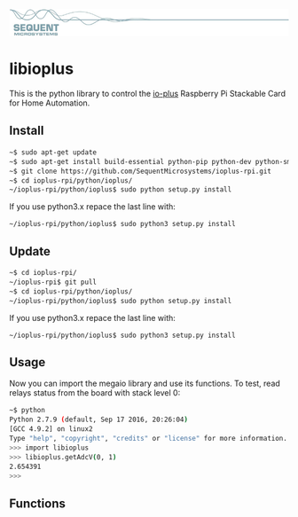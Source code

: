 [![ioplus-rpi](res/sequent.jpg)](https://www.sequentmicrosystems.com)

# libioplus

This is the python library to control the [io-plus](https://sequentmicrosystems.com/index.php?route=product/product&path=33&product_id=42) Raspberry Pi Stackable Card for Home Automation.

## Install

```bash
~$ sudo apt-get update
~$ sudo apt-get install build-essential python-pip python-dev python-smbus git
~$ git clone https://github.com/SequentMicrosystems/ioplus-rpi.git
~$ cd ioplus-rpi/python/ioplus/
~/ioplus-rpi/python/ioplus$ sudo python setup.py install
```
If you use python3.x repace the last line with:
```
~/ioplus-rpi/python/ioplus$ sudo python3 setup.py install
```
## Update

```bash
~$ cd ioplus-rpi/
~/ioplus-rpi$ git pull
~$ cd ioplus-rpi/python/ioplus/
~/ioplus-rpi/python/ioplus$ sudo python setup.py install
```
If you use python3.x repace the last line with:
```
~/ioplus-rpi/python/ioplus$ sudo python3 setup.py install
```
## Usage 

Now you can import the megaio library and use its functions. To test, read relays status from the board with stack level 0:

```bash
~$ python
Python 2.7.9 (default, Sep 17 2016, 20:26:04)
[GCC 4.9.2] on linux2
Type "help", "copyright", "credits" or "license" for more information.
>>> import libioplus
>>> libioplus.getAdcV(0, 1)
2.654391
>>>
```

## Functions


